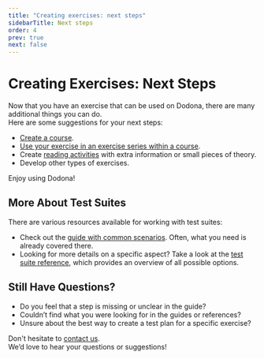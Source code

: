 ```yaml
---
title: "Creating exercises: next steps"
sidebarTitle: Next steps
order: 4
prev: true
next: false
---
```


# Creating Exercises: Next Steps

Now that you have an exercise that can be used on Dodona, there are many additional things you can do.  
Here are some suggestions for your next steps:

- [Create a course](/en/guides/teachers/creating-a-course/).
- [Use your exercise in an exercise series within a course](/en/guides/teachers/exercise-series-management/).
- Create [reading activities](/en/guides/exercises/examples/content/) with extra information or small pieces of theory.
- Develop other types of exercises.

Enjoy using Dodona!

## More About Test Suites

There are various resources available for working with test suites:

- Check out the [guide with common scenarios](/en/guides/exercises/testsuites). Often, what you need is already covered there.
- Looking for more details on a specific aspect? Take a look at the [test suite reference](/en/references/tested/dsl), which provides an overview of all possible options.

## Still Have Questions?

- Do you feel that a step is missing or unclear in the guide?
- Couldn’t find what you were looking for in the guides or references?
- Unsure about the best way to create a test plan for a specific exercise?

Don't hesitate to [contact us](https://dodona.be/en/contact/).  
We’d love to hear your questions or suggestions!
